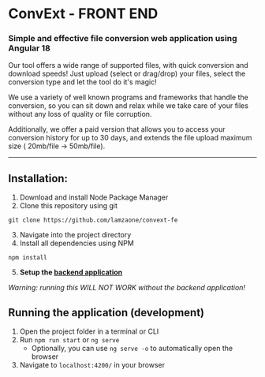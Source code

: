 
# ConvExt - FRONT END
### Simple and effective file conversion web application using Angular 18

Our tool offers a wide range of supported files, with quick conversion and download speeds!
Just upload (select or drag/drop) your files, select the conversion type and let the tool do it's magic!

We use a variety of well known programs and frameworks that handle the conversion, so you can sit down and relax while we take care of your files without any loss of quality or file corruption.

Additionally, we offer a paid version that allows you to access your conversion history for up to 30 days, and extends the file upload maximum size ( 20mb/file -> 50mb/file).


---
## Installation:
1. Download and install Node Package Manager
2. Clone this repository using git
```
git clone https://github.com/lamzaone/convext-fe
```
3. Navigate into the project directory
4. Install all dependencies using NPM
```
npm install
```
5. **Setup the [backend application](https://github.com/lamzaone/convext-be)**

*Warning: running this WILL NOT WORK without the backend application!*

## Running the application (development)
 1. Open the project folder in a terminal or CLI
 2. Run ```npm run start``` or ```ng serve```
    - Optionally, you can use ```ng serve -o``` to automatically open the browser
 3. Navigate to ```localhost:4200/``` in your browser 
